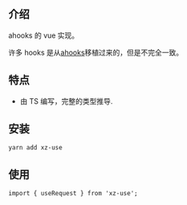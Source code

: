 ## 介绍

ahooks 的 vue 实现。

许多 hooks 是从[ahooks](https://ahooks.js.org/docs)移植过来的，但是不完全一致。

## 特点

- 由 TS 编写，完整的类型推导.

## 安装

```
yarn add xz-use
```

## 使用

```
import { useRequest } from 'xz-use';
```
